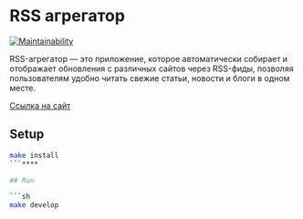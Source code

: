 # RSS агрегатор

[![Maintainability](https://qlty.sh/badges/4987d570-b6f2-46ff-8f23-e0a1b7c89e64/maintainability.svg)](https://qlty.sh/gh/Anakharsis9/projects/frontend-project-11)

RSS-агрегатор — это приложение, которое автоматически собирает и отображает обновления с различных сайтов через RSS-фиды, позволяя пользователям удобно читать свежие статьи, новости и блоги в одном месте.

[Ссылка на сайт](https://frontend-project-11-umber-theta.vercel.app/)

## Setup

```sh
make install
```****

## Run

```sh
make develop
```

